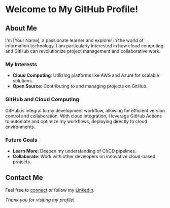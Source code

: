 # Welcome to My GitHub Profile!

## About Me
I'm [Your Name], a passionate learner and explorer in the world of information technology. I am particularly interested in how cloud computing and GitHub can revolutionize project management and collaborative work.

### My Interests
- **Cloud Computing**: Utilizing platforms like AWS and Azure for scalable solutions.
- **Open Source**: Contributing to and managing projects on GitHub.

### GitHub and Cloud Computing
GitHub is integral to my development workflow, allowing for efficient version control and collaboration. With cloud integration, I leverage GitHub Actions to automate and optimize my workflows, deploying directly to cloud environments.

### Future Goals
- **Learn More**: Deepen my understanding of CI/CD pipelines.
- **Collaborate**: Work with other developers on innovative cloud-based projects.

## Contact Me
Feel free to [connect](mailto:your.email@example.com) or follow my [LinkedIn](https://linkedin.com/in/yourprofile).

*Thank you for visiting my profile!*

